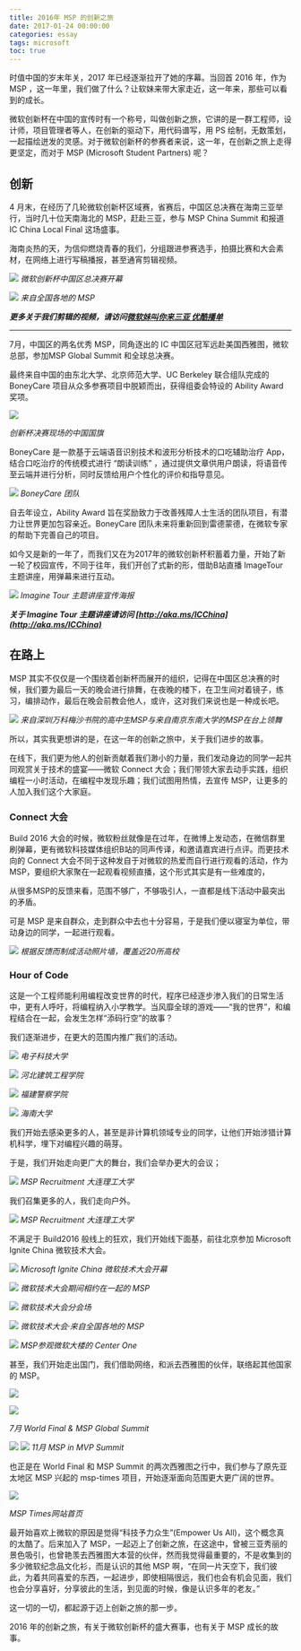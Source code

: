 ```yaml
---
title: 2016年 MSP 的创新之旅
date: 2017-01-24 00:00:00
categories: essay
tags: microsoft
toc: true
---
```



时值中国的岁末年关，2017 年已经逐渐拉开了她的序幕。当回首 2016 年，作为 MSP ，这一年里，我们做了什么？让软妹来带大家走近，这一年来，那些可以看到的成长。

微软创新杯在中国的宣传时有一个称号，叫做创新之旅，它讲的是一群工程师，设计师，项目管理者等人，在创新的驱动下，用代码谱写，用 PS 绘制，无数策划，一起描绘迸发的灵感。对于微软创新杯的参赛者来说，这一年，在创新之旅上走得更坚定，而对于 MSP (Microsoft Student Partners) 呢？
<!-- more -->
## 创新

4 月末，在经历了几轮微软创新杯区域赛，省赛后，中国区总决赛在海南三亚举行，当时几十位天南海北的 MSP，赶赴三亚，参与 MSP China Summit 和报道 IC China Local Final 这场盛事。

海南炎热的天，为信仰燃烧青春的我们，分组跟进参赛选手，拍摄比赛和大会素材，在网络上进行写稿播报，甚至通宵剪辑视频。


![](http://oljkaeely.bkt.clouddn.com/static/image/Imagine-Tour-of-MSPChina-in-2016/chinafinal.jpg)
*微软创新杯中国区总决赛开幕*

![](http://oljkaeely.bkt.clouddn.com/static/image/Imagine-Tour-of-MSPChina-in-2016/chinafinal.jpg)
*来自全国各地的 MSP*



***更多关于我们剪辑的视频，请访问[微软妹叫你来三亚 优酷播单](http://list.youku.com/albumlist/show/id_27159022.html?spm=a2h0j.8191423.module_basic_info.5~5!2~5~5~5~5~A)***

---

7月，中国区的两名优秀 MSP，同角逐出的 IC 中国区冠军远赴美国西雅图，微软总部，参加MSP Global Summit 和全球总决赛。

最终来自中国的由东北大学、北京师范大学、UC Berkeley 联合组队完成的 BoneyCare 项目从众多参赛项目中脱颖而出，获得组委会特设的 Ability Award 奖项。

![](http://oljkaeely.bkt.clouddn.com/static/image/Imagine-Tour-of-MSPChina-in-2016/worldfinal2.jpg)

*创新杯决赛现场的中国国旗*



BoneyCare 是一款基于云端语音识别技术和波形分析技术的口吃辅助治疗 App，结合口吃治疗的传统模式进行 “朗读训练” ，通过提供文章供用户朗读，将语音传至云端并进行分析，同时反馈给用户个性化的评价和指导意见。


![](http://oljkaeely.bkt.clouddn.com/static/image/Imagine-Tour-of-MSPChina-in-2016/worldfinal1.jpg)
*BoneyCare 团队*



自去年设立，Ability Award 旨在奖励致力于改善残障人士生活的团队项目，有潜力让世界更加包容亲近。BoneyCare 团队未来将重新回到雷德蒙德，在微软专家的帮助下完善自己的项目。



如今又是新的一年了，而我们又在为2017年的微软创新杯积蓄着力量，开始了新一轮了校园宣传，不同于往年，我们开创了式新的形，借助B站直播 ImageTour 主题讲座，用弹幕来进行互动。

![](http://oljkaeely.bkt.clouddn.com/static/image/Imagine-Tour-of-MSPChina-in-2016/show1.jpg)
*Imagine Tour 主题讲座宣传海报*



***关于 Imagine Tour 主题讲座请访问 [http://aka.ms/ICChina](http://aka.ms/ICChina)***



## 在路上



MSP 其实不仅仅是一个围绕着创新杯而展开的组织，记得在中国区总决赛的时候，我们要为最后一天的晚会进行排舞，在夜晚的楼下，在卫生间对着镜子，练习，编排动作，最后在晚会前教会他人，或许，这对我们来说也是一种成长吧。


![](http://oljkaeely.bkt.clouddn.com/static/image/Imagine-Tour-of-MSPChina-in-2016/chinafinal3.jpg)
*来自深圳万科梅沙书院的高中生MSP与来自南京东南大学的MSP在台上领舞*



所以，其实我更想讲的是，在这一年的创新之旅中，关于我们进步的故事。

在线下，我们更为他人的创新贡献着我们渺小的力量，我们发动身边的同学一起共同观赏关于技术的盛宴——微软 Connect 大会；我们带领大家去动手实践，组织编程一小时活动，在编程中发现乐趣；我们试图用热情，去宣传 MSP，让更多的人加入我们这个大家庭。

### Connect 大会

Build 2016 大会的时候，微软粉丝就像是在过年，在微博上发动态，在微信群里刷弹幕，更有微软科技媒体组织B站的同声传译，和邀请嘉宾进行点评。而更技术向的 Connect 大会不同于这种发自于对微软的热爱而自行进行观看的活动，作为 MSP，要组织大家聚在一起观看视频直播，这个形式其实是有一些难度的，

从很多MSP的反馈来看，范围不够广，不够吸引人，一直都是线下活动中最突出的矛盾。

可是 MSP 是来自群众，走到群众中去也十分容易，于是我们便以寝室为单位，带动身边的同学，一起进行观看。



![](http://oljkaeely.bkt.clouddn.com/static/image/Imagine-Tour-of-MSPChina-in-2016/connect.jpg)
*根据反馈而制成活动照片墙，覆盖近20所高校*



### Hour of Code

这是一个工程师能利用编程改变世界的时代，程序已经逐步渗入我们的日常生活中，更有人呼吁，将编程纳入小学教学。当风靡全球的游戏——“我的世界”，和编程结合在一起，会发生怎样“添码行空”的故事？

我们逐渐进步，在更大的范围内推广我们的活动。


![](http://oljkaeely.bkt.clouddn.com/static/image/Imagine-Tour-of-MSPChina-in-2016/hoc1.jpg)
*电子科技大学*




![](http://oljkaeely.bkt.clouddn.com/static/image/Imagine-Tour-of-MSPChina-in-2016/hoc2.jpg)
*河北建筑工程学院*




![](http://oljkaeely.bkt.clouddn.com/static/image/Imagine-Tour-of-MSPChina-in-2016/hoc3.jpg)
*福建警察学院*




![](http://oljkaeely.bkt.clouddn.com/static/image/Imagine-Tour-of-MSPChina-in-2016/hoc4.jpg)
*海南大学*




我们开始去感染更多的人，甚至是非计算机领域专业的同学，让他们开始涉猎计算机科学，埋下对编程兴趣的萌芽。



于是，我们开始走向更广大的舞台，我们会举办更大的会议；


![](http://oljkaeely.bkt.clouddn.com/static/image/Imagine-Tour-of-MSPChina-in-2016/recruitment1.jpg)
*MSP Recruitment 大连理工大学*



 我们召集更多的人，我们走向户外。

![](http://oljkaeely.bkt.clouddn.com/static/image/Imagine-Tour-of-MSPChina-in-2016/ic.jpg)
*MSP Recruitment 大连理工大学*



不满足于 Build2016 般线上的狂欢，我们开始线下面基，前往北京参加 Microsoft Ignite China 微软技术大会。



![](http://oljkaeely.bkt.clouddn.com/static/image/Imagine-Tour-of-MSPChina-in-2016/ignite1.jpg )
*Microsoft Ignite China 微软技术大会开幕*




![](http://oljkaeely.bkt.clouddn.com/static/image/Imagine-Tour-of-MSPChina-in-2016/ignite2.jpg)
*微软技术大会期间相约在一起的 MSP*




![](http://oljkaeely.bkt.clouddn.com/static/image/Imagine-Tour-of-MSPChina-in-2016/ignite3.jpg)
*微软技术大会分会场*



![](http://oljkaeely.bkt.clouddn.com/static/image/Imagine-Tour-of-MSPChina-in-2016/ignite4.jpg)
*微软技术大会·来自全国各地的 MSP*



![](http://oljkaeely.bkt.clouddn.com/static/image/Imagine-Tour-of-MSPChina-in-2016/centerone1.jpg)
*MSP参观微软大楼的 Center One*



甚至，我们开始走出国门，我们借助网络，和派去西雅图的伙伴，联络起其他国家的 MSP。

![](http://oljkaeely.bkt.clouddn.com/static/image/Imagine-Tour-of-MSPChina-in-2016/worldfinal3.jpg)

![](http://oljkaeely.bkt.clouddn.com/static/image/Imagine-Tour-of-MSPChina-in-2016/worldfinal6.jpg)

*7月 World Final & MSP Global Summit*




![](http://oljkaeely.bkt.clouddn.com/static/image/Imagine-Tour-of-MSPChina-in-2016/mvp2.jpg)
![](http://oljkaeely.bkt.clouddn.com/static/image/Imagine-Tour-of-MSPChina-in-2016/mvp1.jpg)
*11月 MSP in MVP Summit*


也正是在 World Final 和 MSP Summit 的两次西雅图之行中，我们参与了原先亚太地区 MSP 兴起的 msp-times 项目，开始逐渐面向范围更大更广阔的世界。


![](http://oljkaeely.bkt.clouddn.com/static/image/Imagine-Tour-of-MSPChina-in-2016/msptimes.jpg)

*MSP Times网站首页*



最开始喜欢上微软的原因是觉得“科技予力众生”(Empower Us All)，这个概念真的太酷了。后来加入了 MSP，一起迈上了创新之旅，在这途中，曾被三亚秀丽的景色吸引，也曾艳羡去西雅图大本营的伙伴，然而我觉得最重要的，不是收集到的多少微软纪念品文化衫，而是认识的其他 MSP 啊，“在同一片天空下，我们彼此，为着共同喜爱的东西，一起进步，即使相隔很远，我们也会有机会见面，我们也会分享喜好，分享彼此的生活，到见面的时候，像是认识多年的老友。”

这一切的一切，都起源于迈上创新之旅的那一步。 



2016 年的创新之旅，有关于微软创新杯的盛大赛事，也有关于 MSP 成长的故事。

